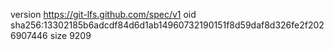 version https://git-lfs.github.com/spec/v1
oid sha256:13302185b6adcdf84d6d1ab14960732190151f8d59daf8d326fe2f2026907446
size 9209
